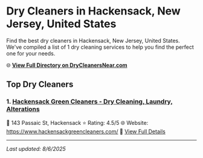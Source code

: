 # Dry Cleaners in Hackensack, New Jersey, United States

Find the best dry cleaners in Hackensack, New Jersey, United States. We've compiled a list of 1 dry cleaning services to help you find the perfect one for your needs.

🌐 **[View Full Directory on DryCleanersNear.com](https://drycleanersnear.com/city/US/New%20Jersey/Hackensack)**

## Top Dry Cleaners

### 1. [Hackensack Green Cleaners - Dry Cleaning, Laundry, Alterations](https://drycleanersnear.com/dryCleaner/686dcd3904b0376d46bba5ac/hackensack-green-cleaners-dry-cleaning-laundry-alterations)
📍 143 Passaic St, Hackensack
⭐ Rating: 4.5/5
🌐 Website: https://www.hackensackgreencleaners.com/
🔗 [View Full Details](https://drycleanersnear.com/dryCleaner/686dcd3904b0376d46bba5ac/hackensack-green-cleaners-dry-cleaning-laundry-alterations)


---

*Last updated: 8/6/2025*
